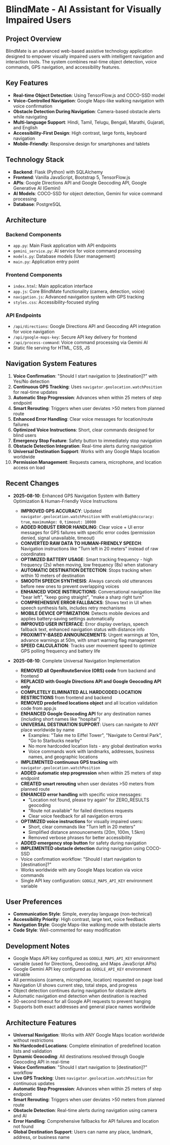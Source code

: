 # BlindMate - AI Assistant for Visually Impaired Users

## Project Overview
BlindMate is an advanced web-based assistive technology application designed to empower visually impaired users with intelligent navigation and interaction tools. The system combines real-time object detection, voice commands, GPS navigation, and accessibility features.

## Key Features
- **Real-time Object Detection**: Using TensorFlow.js and COCO-SSD model
- **Voice-Controlled Navigation**: Google Maps-like walking navigation with voice confirmation
- **Obstacle Detection During Navigation**: Camera-based obstacle alerts while navigating
- **Multi-language Support**: Hindi, Tamil, Telugu, Bengali, Marathi, Gujarati, and English
- **Accessibility-First Design**: High contrast, large fonts, keyboard navigation
- **Mobile-Friendly**: Responsive design for smartphones and tablets

## Technology Stack
- **Backend**: Flask (Python) with SQLAlchemy
- **Frontend**: Vanilla JavaScript, Bootstrap 5, TensorFlow.js
- **APIs**: Google Directions API and Google Geocoding API, Google Generative AI (Gemini)
- **AI Models**: COCO-SSD for object detection, Gemini for voice command processing
- **Database**: PostgreSQL

## Architecture

### Backend Components
- `app.py`: Main Flask application with API endpoints
- `gemini_service.py`: AI service for voice command processing
- `models.py`: Database models (User management)
- `main.py`: Application entry point

### Frontend Components
- `index.html`: Main application interface
- `app.js`: Core BlindMate functionality (camera, detection, voice)
- `navigation.js`: Advanced navigation system with GPS tracking
- `styles.css`: Accessibility-focused styling

### API Endpoints
- `/api/directions`: Google Directions API and Geocoding API integration for voice navigation
- `/api/google-maps-key`: Secure API key delivery for frontend
- `/api/process-command`: Voice command processing via Gemini AI
- Static file serving for HTML, CSS, JS

## Navigation System Features
1. **Voice Confirmation**: "Should I start navigation to [destination]?" with Yes/No detection
2. **Continuous GPS Tracking**: Uses `navigator.geolocation.watchPosition` for real-time updates
3. **Automatic Step Progression**: Advances when within 25 meters of step endpoint
4. **Smart Rerouting**: Triggers when user deviates >50 meters from planned route
5. **Enhanced Error Handling**: Clear voice messages for location/route failures
6. **Optimized Voice Instructions**: Short, clear commands designed for blind users
7. **Emergency Stop Feature**: Safety button to immediately stop navigation
8. **Obstacle Detection Integration**: Real-time alerts during navigation
9. **Universal Destination Support**: Works with any Google Maps location worldwide
10. **Permission Management**: Requests camera, microphone, and location access on load

## Recent Changes
- **2025-08-10**: Enhanced GPS Navigation System with Battery Optimization & Human-Friendly Voice Instructions
  - **IMPROVED GPS ACCURACY**: Updated `navigator.geolocation.watchPosition` with `enableHighAccuracy: true`, `maximumAge: 0`, `timeout: 10000`
  - **ADDED ROBUST ERROR HANDLING**: Clear voice + UI error messages for GPS failures with specific error codes (permission denied, signal unavailable, timeout)
  - **CONVERTED RAW DATA TO HUMAN-FRIENDLY SPEECH**: Navigation instructions like "Turn left in 20 meters" instead of raw coordinates
  - **OPTIMIZED BATTERY USAGE**: Smart tracking frequency - high frequency (2s) when moving, low frequency (8s) when stationary
  - **AUTOMATIC DESTINATION DETECTION**: Stops tracking when within 10 meters of destination
  - **SMOOTH SPEECH SYNTHESIS**: Always cancels old utterances before new ones to prevent overlapping voices
  - **ENHANCED VOICE INSTRUCTIONS**: Conversational navigation like "bear left", "keep going straight", "make a sharp right turn"
  - **COMPREHENSIVE ERROR FALLBACKS**: Shows text in UI when speech synthesis fails, includes retry mechanisms
  - **MOBILE DEVICE OPTIMIZATION**: Detects mobile devices and applies battery-saving settings automatically
  - **IMPROVED USER INTERFACE**: Error display overlays, speech fallback text, enhanced navigation status with distance info
  - **PROXIMITY-BASED ANNOUNCEMENTS**: Urgent warnings at 10m, advance warnings at 50m, with smart warning flag management
  - **SPEED CALCULATION**: Tracks user movement speed to optimize GPS polling frequency and battery life

- **2025-08-10**: Complete Universal Navigation Implementation
  - **REMOVED all OpenRouteService (ORS) code** from backend and frontend
  - **REPLACED with Google Directions API and Google Geocoding API only**
  - **COMPLETELY ELIMINATED ALL HARDCODED LOCATION RESTRICTIONS** from frontend and backend
  - **REMOVED predefined locations object** and all location validation code from app.js
  - **ENHANCED Google Geocoding API** for any destination names (including short names like "hospital")
  - **UNIVERSAL DESTINATION SUPPORT**: Users can navigate to ANY place worldwide by name
    - Examples: "Take me to Eiffel Tower", "Navigate to Central Park", "Go to Starbucks nearby"
    - No more hardcoded location lists - any global destination works
    - Voice commands work with landmarks, addresses, business names, and geographic locations
  - **IMPLEMENTED continuous GPS tracking** with `navigator.geolocation.watchPosition`
  - **ADDED automatic step progression** when within 25 meters of step endpoint
  - **CREATED smart rerouting** when user deviates >50 meters from planned route
  - **ENHANCED error handling** with specific voice messages:
    - "Location not found, please try again" for ZERO_RESULTS geocoding
    - "Route not available" for failed directions requests
    - Clear voice feedback for all navigation errors
  - **OPTIMIZED voice instructions** for visually impaired users:
    - Short, clear commands like "Turn left in 20 meters"
    - Simplified distance announcements (20m, 100m, 1.5km)
    - Removed verbose phrases for better accessibility
  - **ADDED emergency stop button** for safety during navigation
  - **IMPLEMENTED obstacle detection** during navigation using COCO-SSD
  - Voice confirmation workflow: "Should I start navigation to [destination]?"
  - Works worldwide with any Google Maps location via voice commands
  - Single API key configuration: `GOOGLE_MAPS_API_KEY` environment variable

## User Preferences
- **Communication Style**: Simple, everyday language (non-technical)
- **Accessibility Priority**: High contrast, large text, voice feedback
- **Navigation Style**: Google Maps-like walking mode with obstacle alerts
- **Code Style**: Well-commented for easy modification

## Development Notes
- Google Maps API key configured as `GOOGLE_MAPS_API_KEY` environment variable (used for Directions, Geocoding, and Maps JavaScript APIs)
- Google Gemini API key configured as `GOOGLE_API_KEY` environment variable
- All permissions (camera, microphone, location) requested on page load
- Navigation UI shows current step, total steps, and progress
- Object detection continues during navigation for obstacle alerts
- Automatic navigation end detection when destination is reached
- 30-second timeout for all Google API requests to prevent hanging
- Supports both exact addresses and general place names worldwide

## Architecture Features
- **Universal Navigation**: Works with ANY Google Maps location worldwide without restrictions
- **No Hardcoded Locations**: Complete elimination of predefined location lists and validation
- **Dynamic Geocoding**: All destinations resolved through Google Geocoding API in real-time
- **Voice Confirmation**: "Should I start navigation to [destination]?" workflow
- **Live GPS Tracking**: Uses `navigator.geolocation.watchPosition` for continuous updates
- **Automatic Step Progression**: Advances when within 25 meters of step endpoint
- **Smart Rerouting**: Triggers when user deviates >50 meters from planned route
- **Obstacle Detection**: Real-time alerts during navigation using camera and AI
- **Error Handling**: Comprehensive fallbacks for API failures and location not found
- **Global Destination Support**: Users can name any place, landmark, address, or business name